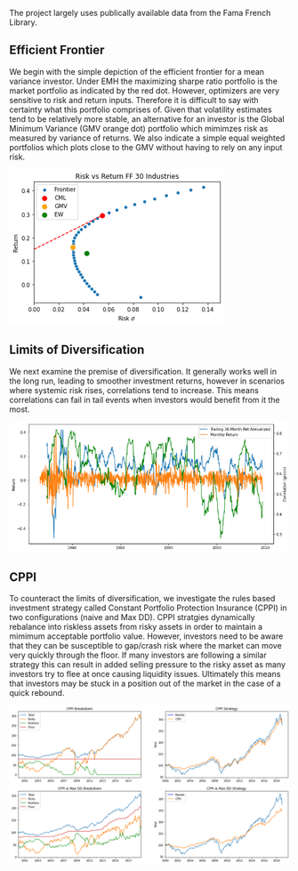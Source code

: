 The project largely uses publically available data from the Fama French Library.

## Efficient Frontier

We begin with the simple depiction of the efficient frontier for a mean variance investor. Under EMH the maximizing sharpe ratio portfolio is the market portfolio as indicated by the red dot. However, optimizers are very sensitive to risk and return inputs. Therefore it is difficult to say with certainty what this portfolio comprises of. Given that volatility estimates tend to be relatively more stable, an alternative for an investor is the Global Minimum Variance (GMV orange dot) portfolio which mimimzes risk as measured by variance of returns. We also indicate a simple equal weighted portfolios which plots close to the GMV without having to rely on any input risk.

![plot](https://github.com/kholmes42/Finance/blob/main/imgs/Frontier.png)


## Limits of Diversification

We next examine the premise of diversification. It generally works well in the long run, leading to smoother investment returns, however in scenarios where systemic risk rises, correlations tend to increase. This means correlations can fail in tail events when investors would benefit from it the most.

![plot](https://github.com/kholmes42/Finance/blob/main/imgs/RollingCorrels.png)

## CPPI

To counteract the limits of diversification, we investigate the rules based investment strategy called Constant Portfolio Protection Insurance (CPPI) in two configurations (naive and Max DD). CPPI stratgies dynamically rebalance into riskless assets from risky assets in order to maintain a mimimum acceptable portfolio value. However, investors need to be aware that they can be susceptible to gap/crash risk where the market can move very quickly through the floor. If many investors are following a similar strategy this can result in added selling pressure to the risky asset as many investors try to flee at once causing liquidity issues. Ultimately this means that investors may be stuck in a position out of the market in the case of a quick rebound.

![plot](https://github.com/kholmes42/Finance/blob/main/imgs/CPPI.png)

